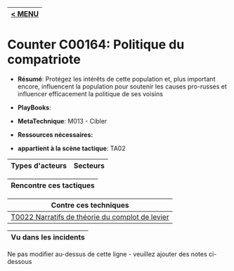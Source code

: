 |[< MENU](../README.md)|
|---|
# Counter C00164: Politique du compatriote

* **Résumé**: Protégez les intérêts de cette population et, plus important encore, influencent la population pour soutenir les causes pro-russes et influencer efficacement la politique de ses voisins

* **PlayBooks**:

* **MetaTechnique**: M013 - Cibler

* **Ressources nécessaires:**

* **appartient à la scène tactique**: TA02


|Types d'acteurs |Secteurs |
|----------- |------- |



|Rencontre ces tactiques |
|---------------------- |



|Contre ces techniques |
|------------------------- |
|[T0022 Narratifs de théorie du complot de levier](../../generated_pages/techniques/T0022.md) |



|Vu dans les incidents |
|----------------- |


Ne pas modifier au-dessus de cette ligne - veuillez ajouter des notes ci-dessous